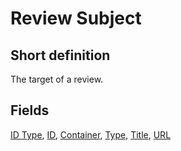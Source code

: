 # Review Subject
## Short definition
The target of a review.
## Fields
[ID Type](../Object-Fields/Review%20Subject/ID%20Type.md),
[ID](../Object-Fields/Review%20Subject/ID.md),
[Container](../Object-Fields/Review%20Subject/Container.md),
[Type](../Object-Fields/Review%20Subject/Type.md),
[Title](../Object-Fields/Review%20Subject/Title.md),
[URL](../Object-Fields/Review%20Subject/URL.md)
